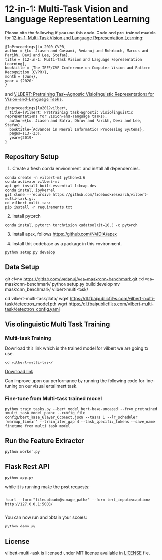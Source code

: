 # 12-in-1: Multi-Task Vision and Language Representation Learning

Please cite the following if you use this code. Code and pre-trained models for [12-in-1: Multi-Task Vision and Language Representation Learning](http://openaccess.thecvf.com/content_CVPR_2020/html/Lu_12-in-1_Multi-Task_Vision_and_Language_Representation_Learning_CVPR_2020_paper.html):

```
@InProceedings{Lu_2020_CVPR,
author = {Lu, Jiasen and Goswami, Vedanuj and Rohrbach, Marcus and Parikh, Devi and Lee, Stefan},
title = {12-in-1: Multi-Task Vision and Language Representation Learning},
booktitle = {The IEEE/CVF Conference on Computer Vision and Pattern Recognition (CVPR)},
month = {June},
year = {2020}
}
```

and [ViLBERT: Pretraining Task-Agnostic Visiolinguistic Representations for Vision-and-Language Tasks](https://arxiv.org/abs/1908.02265):

```
@inproceedings{lu2019vilbert,
  title={Vilbert: Pretraining task-agnostic visiolinguistic representations for vision-and-language tasks},
  author={Lu, Jiasen and Batra, Dhruv and Parikh, Devi and Lee, Stefan},
  booktitle={Advances in Neural Information Processing Systems},
  pages={13--23},
  year={2019}
}
```

## Repository Setup

1. Create a fresh conda environment, and install all dependencies.

```text
conda create -n vilbert-mt python=3.6
conda activate vilbert-mt
apt-get install build-essential libcap-dev
conda install ipykernel
git clone --recursive https://github.com/facebookresearch/vilbert-multi-task.git
cd vilbert-multi-task
pip install -r requirements.txt
```

2. Install pytorch
```
conda install pytorch torchvision cudatoolkit=10.0 -c pytorch
```

3. Install apex, follows https://github.com/NVIDIA/apex

4. Install this codebase as a package in this environment.
```text
python setup.py develop
```

## Data Setup

git clone https://gitlab.com/vedanuj/vqa-maskrcnn-benchmark.git
cd vqa-maskrcnn-benchmark/
python setup.py build develop
mv maskrcnn_benchmark/ vilbert-multi-task/


cd vilbert-multi-task/data/
wget https://dl.fbaipublicfiles.com/vilbert-multi-task/detectron_model.pth
wget https://dl.fbaipublicfiles.com/vilbert-multi-task/detectron_config.yaml

## Visiolinguistic Multi Task Training

### Multi-task Training

Download this link which is the trained model for vilbert we are going to use.
```
cd vilbert-multi-task/
```
[Download link](https://dl.fbaipublicfiles.com/vilbert-multi-task/multi_task_model.bin)

Can improve upon our performance by running the following code for fine-tuning on our visual entailment task.
### Fine-tune from Multi-task trained model

```
python train_tasks.py --bert_model bert-base-uncased --from_pretrained <multi_task_model_path> --config_file config/bert_base_6layer_6conect.json --tasks 1 --lr_scheduler 'warmup_linear' --train_iter_gap 4 --task_specific_tokens --save_name finetune_from_multi_task_model
```
 
## Run the Feature Extractor 
```
python worker.py
```

## Flask Rest API
```
python app.py
```
while it is running make the post requests:
```

!curl --form "fileupload=@<image_path>" --form text_input=<caption> http://127.0.0.1:5000/
 
```
You can now run and obtain your scores:
```
python demo.py
```
  
## License

vilbert-multi-task is licensed under MIT license available in [LICENSE](LICENSE) file.
